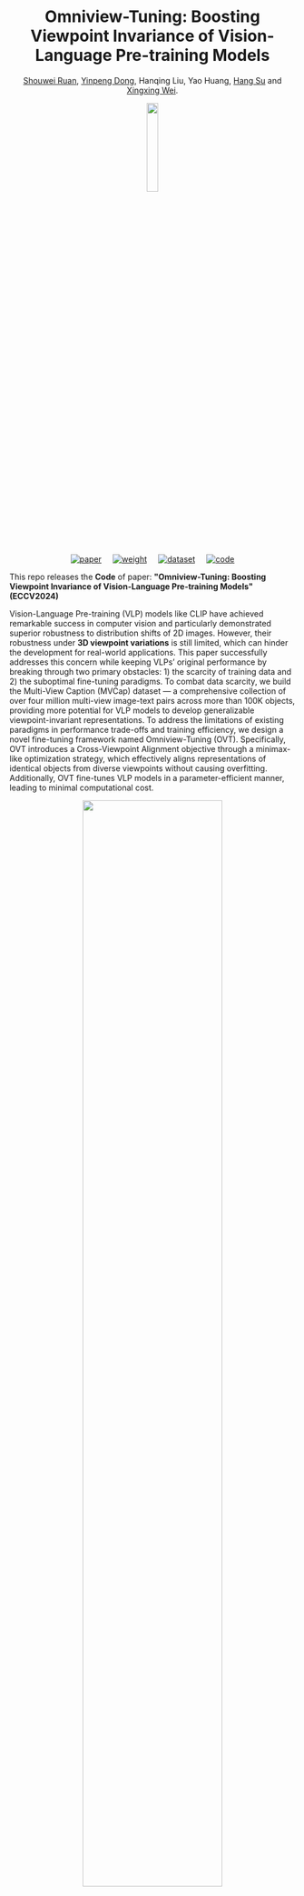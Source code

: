 <div align="center">
  <h1>Omniview-Tuning: Boosting Viewpoint Invariance of Vision-Language Pre-training Models</h1>
  <p>
    <a href="https://heathcliff-saku.github.io/">Shouwei Ruan</a>, 
    <a href="https://ml.cs.tsinghua.edu.cn/~yinpeng/">Yinpeng Dong</a>, 
    Hanqing Liu, Yao Huang, 
    <a href="https://www.suhangss.me/">Hang Su</a> and 
    <a href="https://sites.google.com/site/xingxingwei1988/">Xingxing Wei</a>.
  </p>
</div>
<div align="center">
<img src="https://cdn-uploads.huggingface.co/production/uploads/63fc4751a3c067e62899a3a1/uRW0xd5mLDkc_YHh1073-.png" width="20%">
</div>
<p align="center" style="display: flex; justify-content: center; align-items: center;">
  <a href="https://arxiv.org/pdf/2404.12139" style="margin: 0 10px;">
    <img src="https://img.shields.io/badge/Paper-Read-blue" alt="paper">
  </a>
  <a href="你的权重链接" style="margin: 0 10px;">
    <img src="https://img.shields.io/badge/Weight-Download-green?logo=huggingface" alt="weight">
  </a>
  <a href="https://huggingface.co/datasets/RSW233/MVCap-4M" style="margin: 0 10px;">
    <img src="https://img.shields.io/badge/Dataset-Download-yellow?logo=huggingface" alt="dataset">
  </a>
  <a href="https://github.com/Heathcliff-saku/Omniview_Tuning" style="margin: 0 10px;">
    <img src="https://img.shields.io/badge/Code-GitHub-black?logo=github" alt="code">
  </a>
</p>

This repo releases the **Code** of paper: **"Omniview-Tuning: Boosting Viewpoint Invariance of Vision-Language Pre-training Models" (ECCV2024)**


Vision-Language Pre-training (VLP) models like CLIP have
achieved remarkable success in computer vision and particularly demonstrated superior robustness to distribution shifts of 2D images. However,
their robustness under **3D viewpoint variations** is still limited, which can
hinder the development for real-world applications. This paper successfully addresses this concern while keeping VLPs’ original performance by
breaking through two primary obstacles: 1) the scarcity of training data
and 2) the suboptimal fine-tuning paradigms. To combat data scarcity,
we build the Multi-View Caption (MVCap) dataset — a comprehensive
collection of over four million multi-view image-text pairs across more
than 100K objects, providing more potential for VLP models to develop
generalizable viewpoint-invariant representations. To address the limitations of existing paradigms in performance trade-offs and training efficiency, we design a novel fine-tuning framework named Omniview-Tuning
(OVT). Specifically, OVT introduces a Cross-Viewpoint Alignment objective through a minimax-like optimization strategy, which effectively
aligns representations of identical objects from diverse viewpoints without causing overfitting. Additionally, OVT fine-tunes VLP models in a
parameter-efficient manner, leading to minimal computational cost.

<div align="center">
<img src="https://cdn-uploads.huggingface.co/production/uploads/63fc4751a3c067e62899a3a1/QHuetkvOi2iEJUxKjWouU.png" width="70%">
</div>

## 0. Quick Start
- clone this repo:
```
git clone https://github.com/Heathcliff-saku/Omniview_Tuning.git
```
- install dependents: (we recommend using torch>=2.1.2 and cuda=12.x)
```
cd Omniview_tuning
pip install -r requirements.txt
```

## 1. Data Prepare
The dataset we provide consists of two parts: the MVCap-4M (training data) and the viwepoint-related downstream evaluation dataset, the source files can be downloaded via [our huggingface dataset repo](https://huggingface.co/datasets/RSW233/MVCap-4M) and extracted in the following format:

```
-- Omniview_tuning/
   -- dataset_source/
      -- labels/gt_labels/
      ... 
      -- metadata.json
      -- metadata_imgnet.json
      -- im3d/
      -- mvimgnet/
      -- views/
      ...
      -- imagenet-1k/
         -- train/
         -- val/
      -- imagenet-v/
      -- imagenet-v+/
```
then, in `scripts/config.py`, you should 
- replace the `--training_info_path` to [`path/to/your/metadata.json`, `path/to/your/metadata_imgnet.json`]
- replace the `--test_data_label_path` to [..., [`path/to/your/testdataset.json`, ..., ...],...]

**Note**: If you get a path-related error during runtime, e.g., file not found error. you may need to change the `path` in metadata.json to absolute path fromat.

### 1.1 Multi-View Caption Dataset (MVCap-4M)
MVCap is a large-scale dataset tailored for viewpoint invariance researches of Vison-Language Pretraining (VLP) models, comprising over 4.6 million multi-view image-text pairs across more than 100K objects. It contains the following parts:
- **metadata.json**：Stores the `path`, `caption`, `obj_id` and `img_id` sequence corresponding to each image sample of MVCap. The structures are looks like:
```
...
{
    "path": "./views/54cadb86f3db4aa6920f673aeff0d1e3/026.png",
    "caption": "The rocking chair in the image is made of metal and has a green cushion on it.",
    "obj_id": 3177,
    "img_id": 317726
},
...
```
- **source multi-view image**:
We sampled source multi viewpoint images from three existing 3D datasets：
  - Objavers-80k：Stores in subfolder `views.zip`
  - IM3D: Stores in subfolder `im3ds.zip`
  - MVImgNet: Stores in subfolder `mvimgnets.zip`

### 1.2 ImageNet-V & ImageNet-V+
The `IM-V` / `IM-V+` are both OOD datasets for benchmarking viewpoint robustness/invariance of visual recognition. the `IM-V` it's generated by [viewfool (NIPS2022)](https://arxiv.org/pdf/2210.03895), and has 10,000 renderings of 100 objects with images of size 400*400. The `IM-V+` is a larger OOD viewpoint benchmark, including 100K adversarial viewpoint samples captured by GMVFool on IM3D, which is proposed by [VIAT (ICCV2023)](https://arxiv.org/pdf/2307.10235).


## 2. Pretrain Weight

## 3. Evaluating

## 4. Omniview-Tuning



## :innocent: Citation

If you find our work useful, please consider citing our paper:
```
@article{ruan2024omniview,
  title={Omniview-Tuning: Boosting Viewpoint Invariance of Vision-Language Pre-training Models},
  author={Ruan, Shouwei and Dong, Yinpeng and Liu, Hanqing and Huang, Yao and Su, Hang and Wei, Xingxing},
  journal={arXiv preprint arXiv:2404.12139},
  year={2024}
}
```
and welcome to to refer to our previous work in Viewpoint Robustness/Invariance studies

```
@inproceedings{ruan2023towards,
  title={Towards viewpoint-invariant visual recognition via adversarial training},
  author={Ruan, Shouwei and Dong, Yinpeng and Su, Hang and Peng, Jianteng and Chen, Ning and Wei, Xingxing},
  booktitle={Proceedings of the IEEE/CVF International Conference on Computer Vision},
  pages={4709--4719},
  year={2023}
}
```
```
@article{dong2022viewfool,
  title={Viewfool: Evaluating the robustness of visual recognition to adversarial viewpoints},
  author={Dong, Yinpeng and Ruan, Shouwei and Su, Hang and Kang, Caixin and Wei, Xingxing and Zhu, Jun},
  journal={Advances in Neural Information Processing Systems},
  volume={35},
  pages={36789--36803},
  year={2022}
}
```

## :satisfied: Contact Us!

- <showueiruan@buaa.edu.cn>
- <dongyinpeng@mail.tsinghua.edu.cn>
